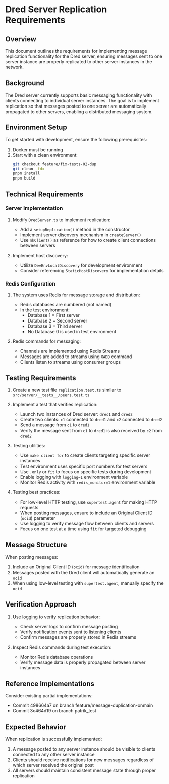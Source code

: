 # Dred Server Replication Requirements

## Overview

This document outlines the requirements for implementing message replication functionality for the Dred server, ensuring messages sent to one server instance are properly replicated to other server instances in the network.

## Background

The Dred server currently supports basic messaging functionality with clients connecting to individual server instances. The goal is to implement replication so that messages posted to one server are automatically propagated to other servers, enabling a distributed messaging system.

## Environment Setup

To get started with development, ensure the following prerequisites:

1. Docker must be running
2. Start with a clean environment:
   ```bash
   git checkout feature/fix-tests-02-dup
   git clean -fdx
   pnpm install
   pnpm build
   ```

## Technical Requirements

### Server Implementation

1. Modify `DredServer.ts` to implement replication:
   - Add a `setupReplication()` method in the constructor
   - Implement server discovery mechanism in `createServer()`
   - Use `mkClient()` as reference for how to create client connections between servers

2. Implement host discovery:
   - Utilize `DevEnvLocalDiscovery` for development environment
   - Consider referencing `StaticHostDiscovery` for implementation details

### Redis Configuration

1. The system uses Redis for message storage and distribution:
   - Redis databases are numbered (not named)
   - In the test environment:
     - Database 1 = First server
     - Database 2 = Second server
     - Database 3 = Third server
     - No Database 0 is used in test environment

2. Redis commands for messaging:
   - Channels are implemented using Redis Streams
   - Messages are added to streams using `XADD` command
   - Clients listen to streams using consumer groups

## Testing Requirements

1. Create a new test file `replication.test.ts` similar to `src/server/__tests__/peers.test.ts`

2. Implement a test that verifies replication:
   - Launch two instances of Dred server: `dred1` and `dred2`
   - Create two clients: `c1` connected to `dred1` and `c2` connected to `dred2`
   - Send a message from `c1` to `dred1`
   - Verify the message sent from `c1` to `dred1` is also received by `c2` from `dred2`

3. Testing utilities:
   - Use `make client for` to create clients targeting specific server instances
   - Test environment uses specific port numbers for test servers
   - Use `.only` or `fit` to focus on specific tests during development
   - Enable logging with `logging=1` environment variable
   - Monitor Redis activity with `redis_monitor=1` environment variable

4. Testing best practices:
   - For low-level HTTP testing, use `supertest.agent` for making HTTP requests
   - When posting messages, ensure to include an Original Client ID (`ocid`) parameter
   - Use logging to verify message flow between clients and servers
   - Focus on one test at a time using `fit` for targeted debugging

## Message Structure

When posting messages:
1. Include an Original Client ID (`ocid`) for message identification
2. Messages posted with the Dred client will automatically generate an `ocid`
3. When using low-level testing with `supertest.agent`, manually specify the `ocid`

## Verification Approach

1. Use logging to verify replication behavior:
   - Check server logs to confirm message posting
   - Verify notification events sent to listening clients
   - Confirm messages are properly stored in Redis streams

2. Inspect Redis commands during test execution:
   - Monitor Redis database operations
   - Verify message data is properly propagated between server instances

## Reference Implementations

Consider existing partial implementations:
- Commit 498664a7 on branch feature/message-duplication-onmain
- Commit 3c464d19 on branch patrik_test

## Expected Behavior

When replication is successfully implemented:
1. A message posted to any server instance should be visible to clients connected to any other server instance
2. Clients should receive notifications for new messages regardless of which server received the original post
3. All servers should maintain consistent message state through proper replication

